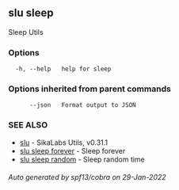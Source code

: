 ## slu sleep

Sleep Utils

### Options

```
  -h, --help   help for sleep
```

### Options inherited from parent commands

```
      --json   Format output to JSON
```

### SEE ALSO

* [slu](slu.md)	 - SikaLabs Utils, v0.31.1
* [slu sleep forever](slu_sleep_forever.md)	 - Sleep forever
* [slu sleep random](slu_sleep_random.md)	 - Sleep random time

###### Auto generated by spf13/cobra on 29-Jan-2022
